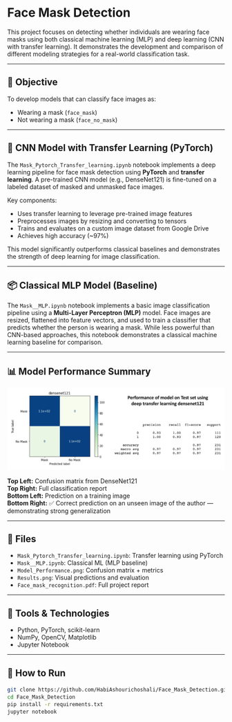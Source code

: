 # Face Mask Detection

This project focuses on detecting whether individuals are wearing face masks using both classical machine learning (MLP) and deep learning (CNN with transfer learning). It demonstrates the development and comparison of different modeling strategies for a real-world classification task.

---

## 🎯 Objective

To develop models that can classify face images as:
- Wearing a mask (`face_mask`)
- Not wearing a mask (`face_no_mask`)

---

## 🧠 CNN Model with Transfer Learning (PyTorch)

The `Mask_Pytorch_Transfer_learning.ipynb` notebook implements a deep learning pipeline for face mask detection using **PyTorch** and **transfer learning**. A pre-trained CNN model (e.g., DenseNet121) is fine-tuned on a labeled dataset of masked and unmasked face images.

Key components:
- Uses transfer learning to leverage pre-trained image features
- Preprocesses images by resizing and converting to tensors
- Trains and evaluates on a custom image dataset from Google Drive
- Achieves high accuracy (~97%) 

This model significantly outperforms classical baselines and demonstrates the strength of deep learning for image classification.

---

## 📦 Classical MLP Model (Baseline)

The `Mask__MLP.ipynb` notebook implements a basic image classification pipeline using a **Multi-Layer Perceptron (MLP)** model. Face images are resized, flattened into feature vectors, and used to train a classifier that predicts whether the person is wearing a mask. While less powerful than CNN-based approaches, this notebook demonstrates a classical machine learning baseline for comparison.

---

## 📊 Model Performance Summary

![Confusion Matrix and Metrics](Model_Performance.png)

**Top Left:** Confusion matrix from DenseNet121  
**Top Right:** Full classification report  
**Bottom Left:** Prediction on a training image  
**Bottom Right:** ✅ Correct prediction on an unseen image of the author — demonstrating strong generalization

---

## 📁 Files

- `Mask_Pytorch_Transfer_learning.ipynb`: Transfer learning using PyTorch
- `Mask__MLP.ipynb`: Classical ML (MLP baseline)
- `Model_Performance.png`: Confusion matrix + metrics
- `Results.png`: Visual predictions and evaluation
- `Face_mask_recognition.pdf`: Full project report

---

## 🔧 Tools & Technologies

- Python, PyTorch, scikit-learn
- NumPy, OpenCV, Matplotlib
- Jupyter Notebook

---

## 🚀 How to Run

```bash
git clone https://github.com/HabiAshourichoshali/Face_Mask_Detection.git
cd Face_Mask_Detection
pip install -r requirements.txt  
jupyter notebook
